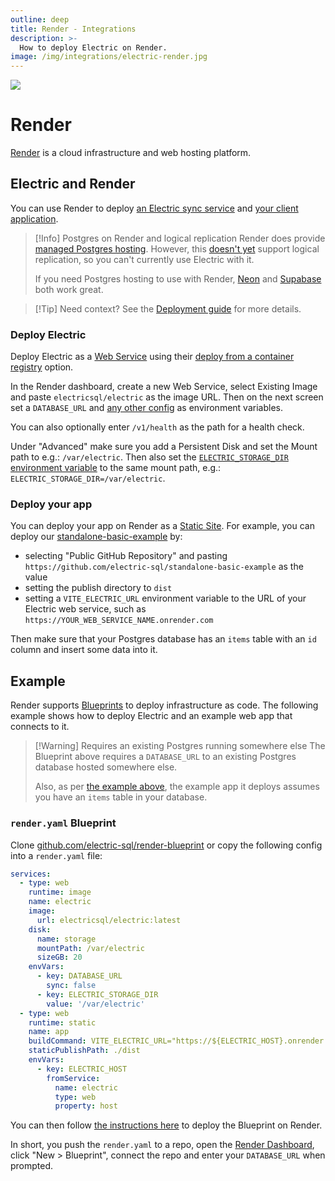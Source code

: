 ```yaml
---
outline: deep
title: Render - Integrations
description: >-
  How to deploy Electric on Render.
image: /img/integrations/electric-render.jpg
---
```


<img src="/img/integrations/render.svg" class="product-icon" />

# Render

[Render](https://render.com) is a cloud infrastructure and web hosting platform.

## Electric and Render

You can use Render to deploy [an Electric sync service](#deploy-electric) and [your client application](#deploy-your-app).

> [!Info] Postgres on Render and logical replication
> Render does provide [managed Postgres hosting](https://docs.render.com/postgresql). However, this [doesn't yet](https://feedback.render.com/features/p/allow-for-postgres-logical-replication) support logical replication, so you can't currently use Electric with it.
>
> If you need Postgres hosting to use with Render, [Neon](./neon) and [Supabase](./supabase) both work great.

> [!Tip] Need context?
> See the [Deployment guide](/docs/guides/deployment) for more details.

### Deploy Electric

Deploy Electric as a [Web Service](https://docs.render.com/web-services) using their [deploy from a container registry](https://docs.render.com/web-services#deploy-from-a-container-registry) option.

In the Render dashboard, create a new Web Service, select Existing Image and paste `electricsql/electric` as the image URL. Then on the next screen set a `DATABASE_URL` and [any other config](/docs/api/config) as environment variables.

You can also optionally enter `/v1/health` as the path for a health check.

Under "Advanced" make sure you add a Persistent Disk and set the Mount path to e.g.: `/var/electric`. Then also set the [`ELECTRIC_STORAGE_DIR` environment variable](/docs/api/config#storage-dir) to the same mount path, e.g.: `ELECTRIC_STORAGE_DIR=/var/electric`.

### Deploy your app

You can deploy your app on Render as a [Static Site](https://docs.render.com/static-sites). For example, you can deploy our [standalone-basic-example](https://github.com/electric-sql/standalone-basic-example) by:

- selecting "Public GitHub Repository" and pasting `https://github.com/electric-sql/standalone-basic-example` as the value
- setting the publish directory to `dist`
- setting a `VITE_ELECTRIC_URL` environment variable to the URL of your Electric web service, such as `https://YOUR_WEB_SERVICE_NAME.onrender.com`

Then make sure that your Postgres database has an `items` table with an `id` column and insert some data into it.

## Example

Render supports [Blueprints](https://docs.render.com/infrastructure-as-code) to deploy infrastructure as code. The following example shows how to deploy Electric and an example web app that connects to it.

> [!Warning] Requires an existing Postgres running somewhere else
> The Blueprint above requires a `DATABASE_URL` to an existing Postgres database hosted somewhere else.
>
> Also, as per [the example above](#deploy-your-app), the example app it deploys assumes you have an `items` table in your database.

### `render.yaml` Blueprint

Clone [github.com/electric-sql/render-blueprint](https://github.com/electric-sql/render-blueprint) or copy the following config into a `render.yaml` file:

```yaml
services:
  - type: web
    runtime: image
    name: electric
    image:
      url: electricsql/electric:latest
    disk:
      name: storage
      mountPath: /var/electric
      sizeGB: 20
    envVars:
      - key: DATABASE_URL
        sync: false
      - key: ELECTRIC_STORAGE_DIR
        value: '/var/electric'
  - type: web
    runtime: static
    name: app
    buildCommand: VITE_ELECTRIC_URL="https://${ELECTRIC_HOST}.onrender.com" npm run build
    staticPublishPath: ./dist
    envVars:
      - key: ELECTRIC_HOST
        fromService:
          name: electric
          type: web
          property: host
```

You can then follow [the instructions here](https://docs.render.com/infrastructure-as-code#setup) to deploy the Blueprint on Render.

In short, you push the `render.yaml` to a repo, open the [Render Dashboard](https://dashboard.render.com/), click "New > Blueprint", connect the repo and enter your `DATABASE_URL` when prompted.
